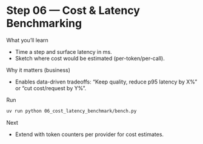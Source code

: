 # Step 06 — Cost & Latency Benchmarking

What you’ll learn
- Time a step and surface latency in ms.
- Sketch where cost would be estimated (per-token/per-call).

Why it matters (business)
- Enables data-driven tradeoffs: “Keep quality, reduce p95 latency by X%” or “cut cost/request by Y%”.

Run
```bash
uv run python 06_cost_latency_benchmark/bench.py
```

Next
- Extend with token counters per provider for cost estimates.
